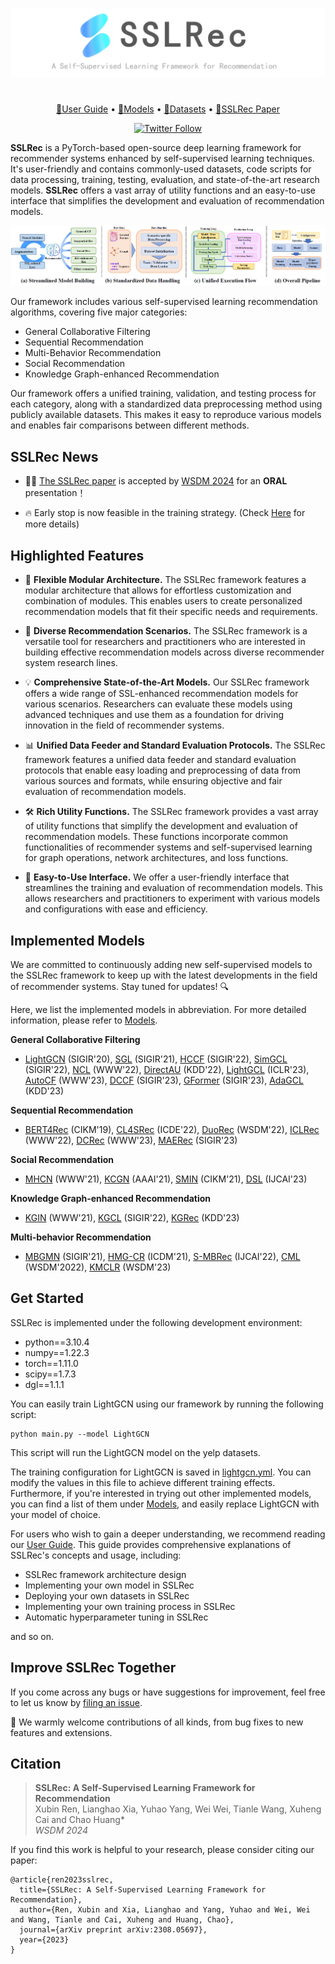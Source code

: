 <p align="center">
<img src="logo.png" alt="SSLRec" />
</p>

#


<p align="center">
  <a href="https://github.com/HKUDS/SSLRec/blob/main/docs/User%20Guide.md">🤗User Guide</a> •
  <a href="https://github.com/HKUDS/SSLRec/blob/main/docs/Models.md">🧪Models</a> •
  <a href="https://github.com/HKUDS/SSLRec/blob/main/docs/Models.md">📜Datasets</a> •
  <a href="https://arxiv.org/abs/2308.05697">📑SSLRec Paper</a>
</p>
<p align="center">
  <a href="https://twitter.com/huang_chao4969" target="_blank">
    <img alt="Twitter Follow" src="https://img.shields.io/twitter/follow/Data Intelligence Lab" />
  </a>
</p>


**SSLRec** is a PyTorch-based open-source deep learning framework for recommender systems enhanced by self-supervised learning techniques. 
It's user-friendly and contains commonly-used datasets, code scripts for data processing, training, testing, evaluation, and state-of-the-art research models. 
**SSLRec** offers a vast array of utility functions and an easy-to-use interface that simplifies the development and evaluation of recommendation models.

<p align="center">
<img src="framework.png" alt="Framework" />
</p>

Our framework includes various self-supervised learning recommendation algorithms, covering five major categories:

+ General Collaborative Filtering
+ Sequential Recommendation
+ Multi-Behavior Recommendation
+ Social Recommendation
+ Knowledge Graph-enhanced Recommendation

Our framework offers a unified training, validation, and testing process for each category, along with a standardized data preprocessing method using publicly available datasets. This makes it easy to reproduce various models and enables fair comparisons between different methods.

## SSLRec News
+ 🎉🎉  [The SSLRec paper](https://arxiv.org/abs/2308.05697) is accepted by [WSDM 2024](https://www.wsdm-conference.org/2024/) for an **ORAL** presentation！

+ 🔥 Early stop is now feasible in the training strategy. (Check [Here](./update_log/2023-06-28.md) for more details)

## Highlighted Features

+ 🧩 **Flexible Modular Architecture.** The SSLRec framework features a modular architecture that allows for effortless customization and combination of modules. This enables users to create personalized recommendation models that fit their specific needs and requirements.


+ 🌟 **Diverse Recommendation Scenarios.** The SSLRec framework is a versatile tool for researchers and practitioners who are interested in building effective recommendation models across diverse recommender system research lines.


+ 💡 **Comprehensive State-of-the-Art Models.** Our SSLRec framework offers a wide range of SSL-enhanced recommendation models for various scenarios. Researchers can evaluate these models using advanced techniques and use them as a foundation for driving innovation in the field of recommender systems.


+ 📊 **Unified Data Feeder and Standard Evaluation Protocols.** The SSLRec framework features a unified data feeder and standard evaluation protocols that enable easy loading and preprocessing of data from various sources and formats, while ensuring objective and fair evaluation of recommendation models.


+ 🛠️ **Rich Utility Functions.** The SSLRec framework provides a vast array of utility functions that simplify the development and evaluation of recommendation models. These functions incorporate common functionalities of recommender systems and self-supervised learning for graph operations, network architectures, and loss functions.


+ 🤖 **Easy-to-Use Interface.** We offer a user-friendly interface that streamlines the training and evaluation of recommendation models. This allows researchers and practitioners to experiment with various models and configurations with ease and efficiency.

## Implemented Models
We are committed to continuously adding new self-supervised models to the SSLRec framework to keep up with the latest developments in the field of recommender systems. Stay tuned for updates! 🔍

Here, we list the implemented models in abbreviation. For more detailed information, please refer to [Models](./docs/Models.md).

**General Collaborative Filtering**

+ [LightGCN](https://arxiv.org/pdf/2002.02126.pdf) (SIGIR'20), [SGL](https://arxiv.org/pdf/2010.10783.pdf) (SIGIR'21), [HCCF](https://arxiv.org/pdf/2204.12200.pdf) (SIGIR'22), [SimGCL](https://arxiv.org/pdf/2112.08679.pdf) (SIGIR'22), [NCL](https://arxiv.org/pdf/2202.06200.pdf) (WWW'22), [DirectAU](https://dl.acm.org/doi/pdf/10.1145/3534678.3539253) (KDD'22), [LightGCL](https://arxiv.org/pdf/2302.08191.pdf) (ICLR'23), [AutoCF](https://arxiv.org/pdf/2303.07797.pdf) (WWW'23), [DCCF](https://arxiv.org/pdf/2305.02759.pdf) (SIGIR'23), [GFormer](https://arxiv.org/pdf/2306.02330.pdf) (SIGIR'23), [AdaGCL](https://arxiv.org/pdf/2305.10837.pdf) (KDD'23) 

**Sequential Recommendation**

+ [BERT4Rec](https://arxiv.org/pdf/1904.06690.pdf) (CIKM'19), [CL4SRec](https://arxiv.org/pdf/2010.14395.pdf) (ICDE'22), [DuoRec](https://arxiv.org/pdf/2110.05730.pdf) (WSDM'22), [ICLRec](https://arxiv.org/pdf/2202.02519.pdf) (WWW'22), [DCRec](https://arxiv.org/pdf/2303.11780.pdf) (WWW'23), [MAERec](https://arxiv.org/pdf/2305.04619.pdf) (SIGIR'23)

**Social Recommendation**

+ [MHCN](https://arxiv.org/pdf/2101.06448.pdf) (WWW'21), [KCGN](https://par.nsf.gov/servlets/purl/10220297) (AAAI'21), [SMIN](https://arxiv.org/pdf/2110.03958.pdf) (CIKM'21), [DSL](https://arxiv.org/abs/2305.12685) (IJCAI'23)

**Knowledge Graph-enhanced Recommendation**
+ [KGIN](https://dl.acm.org/doi/pdf/10.1145/3442381.3450133) (WWW'21), [KGCL](https://arxiv.org/pdf/2205.00976.pdf) (SIGIR'22), [KGRec](https://arxiv.org/pdf/2307.02759.pdf) (KDD'23)

**Multi-behavior Recommendation**
+ [MBGMN](https://arxiv.org/pdf/2110.03969.pdf) (SIGIR'21), [HMG-CR](https://arxiv.org/pdf/2109.02859.pdf) (ICDM'21), [S-MBRec](http://www.shichuan.org/doc/134.pdf) (IJCAI'22), [CML](https://arxiv.org/pdf/2202.08523.pdf) (WSDM'2022), [KMCLR](https://arxiv.org/pdf/2301.05403.pdf) (WSDM'23)

## Get Started

SSLRec is implemented under the following development environment:

+ python==3.10.4
+ numpy==1.22.3
+ torch==1.11.0
+ scipy==1.7.3
+ dgl==1.1.1

You can easily train LightGCN using our framework by running the following script:
```
python main.py --model LightGCN
```
This script will run the LightGCN model on the yelp datasets. 

The training configuration for LightGCN is saved in [lightgcn.yml](https://github.com/HKUDS/SSLRec/blob/main/config/modelconf/lightgcn.yml). You can modify the values in this file to achieve different training effects. Furthermore, if you're interested in trying out other implemented models, you can find a list of them under [Models](./docs/Models.md), and easily replace LightGCN with your model of choice.

For users who wish to gain a deeper understanding, we recommend reading our [User Guide](https://github.com/HKUDS/SSLRec/blob/main/docs/User%20Guide.md). This guide provides comprehensive explanations of SSLRec's concepts and usage, including:
+ SSLRec framework architecture design
+ Implementing your own model in SSLRec
+ Deploying your own datasets in SSLRec
+ Implementing your own training process in SSLRec
+ Automatic hyperparameter tuning in SSLRec

and so on.

## Improve SSLRec Together
If you come across any bugs or have suggestions for improvement, feel free to let us know by [filing an issue](https://github.com/HKUDS/SSLRec/issues). 

🤗 We warmly welcome contributions of all kinds, from bug fixes to new features and extensions.

## Citation
 >**SSLRec: A Self-Supervised Learning Framework for Recommendation**  
 > Xubin Ren, Lianghao Xia, Yuhao Yang, Wei Wei, Tianle Wang, Xuheng Cai and Chao Huang*\
 >*WSDM 2024*

If you find this work is helpful to your research, please consider citing our paper:
```
@article{ren2023sslrec,
  title={SSLRec: A Self-Supervised Learning Framework for Recommendation},
  author={Ren, Xubin and Xia, Lianghao and Yang, Yuhao and Wei, Wei and Wang, Tianle and Cai, Xuheng and Huang, Chao},
  journal={arXiv preprint arXiv:2308.05697},
  year={2023}
}
```
